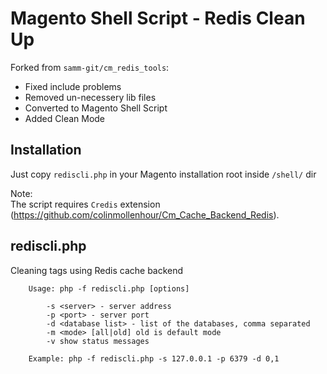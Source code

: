 
Magento Shell Script - Redis Clean Up
====================================

Forked from `samm-git/cm_redis_tools`:  
- Fixed include problems
- Removed un-necessery lib files
- Converted to Magento Shell Script
- Added Clean Mode


Installation
------------
Just copy `rediscli.php` in your Magento installation root inside `/shell/` dir

Note:  
The script requires `Credis` extension (https://github.com/colinmollenhour/Cm_Cache_Backend_Redis).  


rediscli.php
------------
Cleaning tags using Redis cache backend 
  
        Usage: php -f rediscli.php [options]

            -s <server> - server address
            -p <port> - server port
            -d <database list> - list of the databases, comma separated
            -m <mode> [all|old] old is default mode
            -v show status messages
            
        Example: php -f rediscli.php -s 127.0.0.1 -p 6379 -d 0,1